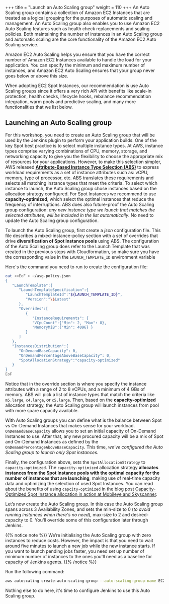 +++
title = "Launch an Auto Scaling group"
weight = 110
+++
An Auto Scaling group contains a collection of Amazon EC2 Instances that are treated as a logical grouping for the purposes of automatic scaling and management. An Auto Scaling group also enables you to use Amazon EC2 Auto Scaling features such as health check replacements and scaling policies. Both maintaining the number of instances in an Auto Scaling group and automatic scaling are the core functionality of the Amazon EC2 Auto Scaling service.

Amazon EC2 Auto Scaling helps you ensure that you have the correct number of Amazon EC2 Instances available to handle the load for your application. You can specify the minimum and maximum number of instances, and Amazon EC2 Auto Scaling ensures that your group never goes below or above this size.

When adopting EC2 Spot Instances, our recommendation is use Auto Scaling groups since it offers a very rich API with benefits like scale-in protection, health checks, lifecycle hooks, rebalance recommendation integration, warm pools and predictive scaling, and many more functionalities that we list below.

## Launching an Auto Scaling group
For this workshop, you need to create an Auto Scaling group that will be used by the Jenkins plugin to perform your application builds. One of the key Spot best practice is to select multiple instance types. At AWS, instance types comprise varying combinations of CPU, memory, storage, and networking capacity to give you the flexibility to choose the appropriate mix of resources for your applications. However, to make this selection simpler, AWS released **[Attribute-Based Instance Type Selection (ABS)](https://aws.amazon.com/blogs/aws/new-attribute-based-instance-type-selection-for-ec2-auto-scaling-and-ec2-fleet/)** to express workload requirements as a set of instance attributes such as: vCPU, memory, type of processor, etc. ABS translates these requirements and selects all matching instance types that meet the criteria. To select which instance to launch, the Auto Scaling group chose instances based on the allocation strategy configured. For Spot Instances we recommend to use **capacity-optimized**, which select the optimal instances that reduce the frequency of interruptions. ABS does also future-proof the Auto Scaling group configuration: *any new instance type we launch that matches the selected attributes, will be included in the list automatically*. No need to update the Auto Scaling group configuration.

To launch the Auto Scaling group, first create a *json* configuration file. This file describes a mixed-instance-policy section with a set of overrides that drive **diversification of Spot Instance pools** using ABS. The configuration of the Auto Scaling group does refer to the Launch Template that was created in the previous steps with Cloudformation, so make sure you have the corresponding value in the `LAUNCH_TEMPLATE_ID` environment variable

Here's the command you need to run to create the configuration file:

```bash
cat <<EoF > ~/asg-policy.json
{
   "LaunchTemplate":{
      "LaunchTemplateSpecification":{
         "LaunchTemplateId":"${LAUNCH_TEMPLATE_ID}",
         "Version":"\$Latest"
      },
      "Overrides":[
         {
            "InstanceRequirements": {
            "VCpuCount":{"Min": 2, "Max": 8},
            "MemoryMiB":{"Min": 4096} }
         }
      ]
   },
   "InstancesDistribution":{
      "OnDemandBaseCapacity": 0,
      "OnDemandPercentageAboveBaseCapacity": 0,
      "SpotAllocationStrategy":"capacity-optimized"
   }
}
EoF
```

Notice that in the override section is where you specify the instance attributes with a range of 2 to 8 vCPUs, and a minimum of 4 GBs of memory. ABS will pick a list of instance types that match the criteria like `m5.large`, `c4.large`, or `c5.large`. Then, based on the **capacity-optimized** allocation strategy, the Auto Scaling group will launch instances from pool with more spare capacity available.

With Auto Scaling groups you can define what is the balance between Spot vs On-Demand Instances that makes sense for your workload. `OnDemandBaseCapacity` allows you to set an initial capacity of On-Demand Instances to use. After that, any new procured capacity will be a mix of Spot and On-Demand Instances as defined by the `OnDemandPercentageAboveBaseCapacity`. This time, *we've configured the Auto Scaling group to launch only Spot instances*.

Finally, the configuration above, sets the `SpotAllocationStrategy` to `capacity-optimized`. The `capacity-optimized` allocation strategy **allocates instances from the Spot Instance pools with the optimal capacity for the number of instances that are launching**, making use of real-time capacity data and optimizing the selection of used Spot Instances. You can read about the benefits of using `capcity-optimized` in the blog post [Capacity-Optimized Spot Instance allocation in action at Mobileye and Skyscanner](https://aws.amazon.com/blogs/aws/capacity-optimized-spot-instance-allocation-in-action-at-mobileye-and-skyscanner/).

Let’s now create the Auto Scaling group. In this case the Auto Scaling group spans across 3 Availability Zones, and sets the min-size to 0 (*to avoid running instances when there's no need*), max-size to 2 and desired-capacity to 0. You'll override some of this configuration later through Jenkins.

{{% notice note %}}
We’re initialising the Auto Scaling group with zero instances to reduce costs. However, the impact is that you need to wait around five minutes to launch a new job while the new instance starts. If you want to launch pending jobs faster, you need set up number of minimum number of instances to the ones you'll need as a baseline for capacity of Jenkins agents.
{{% /notice %}}

Run the following command:

```bash
aws autoscaling create-auto-scaling-group --auto-scaling-group-name EC2SpotJenkinsASG --min-size 0 --max-size 2 --desired-capacity 0 --vpc-zone-identifier "${PRIVATE_SUBNETS}" --mixed-instances-policy file://asg-policy.json
```

Nothing else to do here, it's time to configure Jenkins to use this Auto Scaling group.
